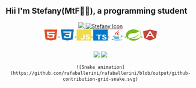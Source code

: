 ## Hii I'm Stefany(MtF:transgender_flag:), a programming student
<div align="center">
  <a href="https://github.com/Stefany-Campanhoni">
  <img src="https://github-readme-stats.vercel.app/api?username=Stefany-Campanhoni&show_icons=true&theme=dracula&include_all_commits=true&count_private=true" />
  <img alt="Stefany Icon" src="https://media.discordapp.net/attachments/909181825656684594/1029396658628345907/rounded-in-photoretrica.png?width=195&height=195">
</div> 

<div align="center">
  <img align="center" alt="HTML5 Icon" height="30" width="40" src="https://github.com/devicons/devicon/blob/master/icons/html5/html5-plain.svg">
  <img align="center" alt="CSS3 Icon" height="30" width="40" src="https://github.com/devicons/devicon/blob/master/icons/css3/css3-plain.svg">
  <img align="center" alt="JS Icon" height="30" width="40" src="https://github.com/devicons/devicon/blob/master/icons/javascript/javascript-plain.svg">
  <img align="center" alt="TS Icon" height="30" width="40" src="https://github.com/devicons/devicon/blob/master/icons/typescript/typescript-plain.svg">
  <img align="center" alt="Java Icon" height="30" width="40" src="https://github.com/devicons/devicon/blob/master/icons/java/java-original.svg">
  <img align="center" alt="Spring Icon" height="30" width="40" src="https://github.com/devicons/devicon/blob/master/icons/spring/spring-original.svg">
  <img align="center" alt="Angular Icon" height="30" width="40" src="https://github.com/devicons/devicon/blob/master/icons/angularjs/angularjs-plain.svg">
	
</div>

##
 
<div align="center"> 
  <a href = "mailto:scampanhoni@gmail.com"><img src="https://img.shields.io/badge/-Gmail-%23933?style=for-the-badge&logo=gmail&logoColor=white" target="_blank"></a>
  <a href="https://www.linkedin.com/in/william-campanhoni-81752523b" target="_blank"><img src="https://img.shields.io/badge/-LinkedIn-%230077B5?style=for-the-badge&logo=linkedin&logoColor=white" target="_blank"></a> 
	
	![Snake animation](https://github.com/rafaballerini/rafaballerini/blob/output/github-contribution-grid-snake.svg)
	
</div> 
